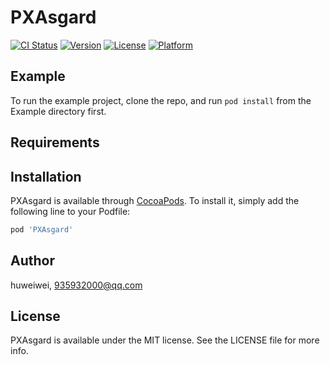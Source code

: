 # PXAsgard

[![CI Status](https://img.shields.io/travis/huweiwei/PXAsgard.svg?style=flat)](https://travis-ci.org/huweiwei/PXAsgard)
[![Version](https://img.shields.io/cocoapods/v/PXAsgard.svg?style=flat)](https://cocoapods.org/pods/PXAsgard)
[![License](https://img.shields.io/cocoapods/l/PXAsgard.svg?style=flat)](https://cocoapods.org/pods/PXAsgard)
[![Platform](https://img.shields.io/cocoapods/p/PXAsgard.svg?style=flat)](https://cocoapods.org/pods/PXAsgard)

## Example

To run the example project, clone the repo, and run `pod install` from the Example directory first.

## Requirements

## Installation

PXAsgard is available through [CocoaPods](https://cocoapods.org). To install
it, simply add the following line to your Podfile:

```ruby
pod 'PXAsgard'
```

## Author

huweiwei, 935932000@qq.com

## License

PXAsgard is available under the MIT license. See the LICENSE file for more info.
